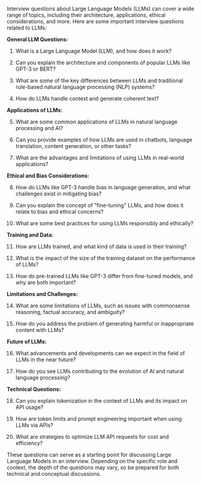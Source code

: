 Interview questions about Large Language Models (LLMs) can cover a wide range of topics, including their architecture, applications, ethical considerations, and more. Here are some important interview questions related to LLMs:

**General LLM Questions:**

1. What is a Large Language Model (LLM), and how does it work?

2. Can you explain the architecture and components of popular LLMs like GPT-3 or BERT?

3. What are some of the key differences between LLMs and traditional rule-based natural language processing (NLP) systems?

4. How do LLMs handle context and generate coherent text?

**Applications of LLMs:**

5. What are some common applications of LLMs in natural language processing and AI?

6. Can you provide examples of how LLMs are used in chatbots, language translation, content generation, or other tasks?

7. What are the advantages and limitations of using LLMs in real-world applications?

**Ethical and Bias Considerations:**

8. How do LLMs like GPT-3 handle bias in language generation, and what challenges exist in mitigating bias?

9. Can you explain the concept of "fine-tuning" LLMs, and how does it relate to bias and ethical concerns?

10. What are some best practices for using LLMs responsibly and ethically?

**Training and Data:**

11. How are LLMs trained, and what kind of data is used in their training?

12. What is the impact of the size of the training dataset on the performance of LLMs?

13. How do pre-trained LLMs like GPT-3 differ from fine-tuned models, and why are both important?

**Limitations and Challenges:**

14. What are some limitations of LLMs, such as issues with commonsense reasoning, factual accuracy, and ambiguity?

15. How do you address the problem of generating harmful or inappropriate content with LLMs?

**Future of LLMs:**

16. What advancements and developments can we expect in the field of LLMs in the near future?

17. How do you see LLMs contributing to the evolution of AI and natural language processing?

**Technical Questions:**

18. Can you explain tokenization in the context of LLMs and its impact on API usage?

19. How are token limits and prompt engineering important when using LLMs via APIs?

20. What are strategies to optimize LLM API requests for cost and efficiency?

These questions can serve as a starting point for discussing Large Language Models in an interview. Depending on the specific role and context, the depth of the questions may vary, so be prepared for both technical and conceptual discussions.